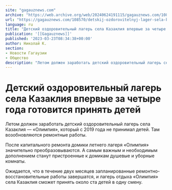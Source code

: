 ```yaml
---
site: "gagauznews.com"
archive: "https://web.archive.org/web/20240624191115/gagauznews.com/108570/detskij-ozdorovitelnyj-lager-sela-kazakliya-vpervye-za-chetyre-goda-gotovitsya-prinyat-detej.html"
url: "https://gagauznews.com/108570/detskij-ozdorovitelnyj-lager-sela-kazakliya-vpervye-za-chetyre-goda-gotovitsya-prinyat-detej.html"
language: ru
title: "Детский оздоровительный лагерь села Казаклия впервые за четыре года готовится принять детей"
publication: '[[Gagauznews]]'
published: '2023-03-23T08:34:38+00:00'
author: Николай К.
section:
- Новости Гагаузии
- Общество
description: "Летом должен заработать детский оздоровительный лагерь села Казаклия — «Олимпия», который с 2019 года не принимал детей. Там возобновляются ремонтные работы. После капитального ремонта домики летнего лагеря «Олимпия» значительно преобразовываются. А самым важным и необходимым дополнением станут пристроенные к домикам душевые и уборные комнаты. Ожидается, что в течение двух месяцев запланированные ремонтно-восстановительные работы завершатся, и лагерь отдыха «Олимпия» села Казаклия сможет принять около ста детей в одну смену."
---
```


# Детский оздоровительный лагерь села Казаклия впервые за четыре года готовится принять детей

Летом должен заработать детский оздоровительный лагерь села Казаклия — «Олимпия», который с 2019 года не принимал детей. Там возобновляются ремонтные работы.

После капитального ремонта домики летнего лагеря «Олимпия» значительно преобразовываются. А самым важным и необходимым дополнением станут пристроенные к домикам душевые и уборные комнаты.

Ожидается, что в течение двух месяцев запланированные ремонтно-восстановительные работы завершатся, и лагерь отдыха «Олимпия» села Казаклия сможет принять около ста детей в одну смену.